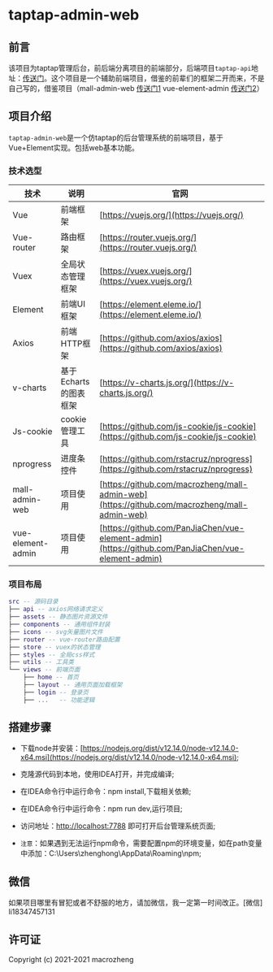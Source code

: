 # taptap-admin-web

## 前言

该项目为taptap管理后台，前后端分离项目的前端部分，后端项目`taptap-api`地址：[传送门](https://github.com/lee-fx/taptap-api)。这个项目是一个辅助前端项目，借鉴的前辈们的框架二开而来，不是自己写的，借鉴项目（mall-admin-web [传送门1](https://github.com/macrozheng/mall-admin-web) vue-element-admin [传送门2](https://github.com/PanJiaChen/vue-element-admin)）

## 项目介绍

`taptap-admin-web`是一个仿taptap的后台管理系统的前端项目，基于Vue+Element实现。包括web基本功能。


### 技术选型

技术 | 说明 | 官网
----|----|----
Vue | 前端框架 | [https://vuejs.org/](https://vuejs.org/)
Vue-router | 路由框架 | [https://router.vuejs.org/](https://router.vuejs.org/)
Vuex | 全局状态管理框架 | [https://vuex.vuejs.org/](https://vuex.vuejs.org/)
Element | 前端UI框架 | [https://element.eleme.io/](https://element.eleme.io/)
Axios | 前端HTTP框架 | [https://github.com/axios/axios](https://github.com/axios/axios)
v-charts | 基于Echarts的图表框架 | [https://v-charts.js.org/](https://v-charts.js.org/)
Js-cookie | cookie管理工具 | [https://github.com/js-cookie/js-cookie](https://github.com/js-cookie/js-cookie)
nprogress | 进度条控件 | [https://github.com/rstacruz/nprogress](https://github.com/rstacruz/nprogress)
mall-admin-web | 项目使用 | [https://github.com/macrozheng/mall-admin-web](https://github.com/macrozheng/mall-admin-web)
vue-element-admin | 项目使用 | [https://github.com/PanJiaChen/vue-element-admin](https://github.com/PanJiaChen/vue-element-admin)

### 项目布局

``` lua
src -- 源码目录
├── api -- axios网络请求定义
├── assets -- 静态图片资源文件
├── components -- 通用组件封装
├── icons -- svg矢量图片文件
├── router -- vue-router路由配置
├── store -- vuex的状态管理
├── styles -- 全局css样式
├── utils -- 工具类
└── views -- 前端页面
    ├── home -- 首页
    ├── layout -- 通用页面加载框架
    ├── login -- 登录页
    ├── ...   -- 功能逻辑
```

## 搭建步骤
- 下载node并安装：[https://nodejs.org/dist/v12.14.0/node-v12.14.0-x64.msi](https://nodejs.org/dist/v12.14.0/node-v12.14.0-x64.msi);

- 克隆源代码到本地，使用IDEA打开，并完成编译;
- 在IDEA命令行中运行命令：npm install,下载相关依赖;
- 在IDEA命令行中运行命令：npm run dev,运行项目;
- 访问地址：[http://localhost:7788](http://localhost:7788) 即可打开后台管理系统页面;

- `注意`：如果遇到无法运行npm命令，需要配置npm的环境变量，如在path变量中添加：C:\Users\zhenghong\AppData\Roaming\npm;


## 微信
如果项目哪里有冒犯或者不舒服的地方，请加微信，我一定第一时间改正。[微信]
li18347457131 

## 许可证


Copyright (c) 2021-2021 macrozheng
